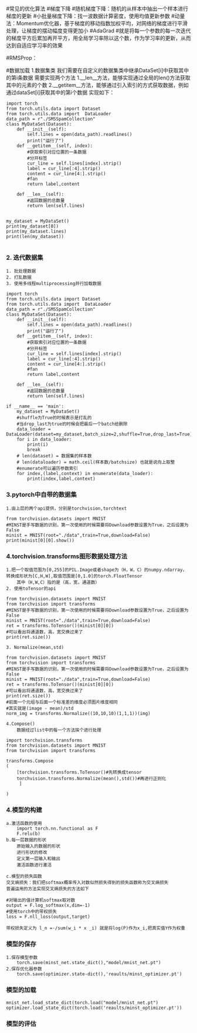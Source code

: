 #常见的优化算法
#梯度下降
#随机梯度下降：随机的从样本中抽出一个样本进行梯度的更新
#小批量梯度下降：找一波数据计算密度，使用均值更新参数
#动量法：Momentum优化器，基于梯度的移动指数加权平均，对网络的梯度进行平滑处理，让梯度的摆动幅度变得更加小
#AdaGrad
    #就是将每一个参数的每一次迭代的梯度平方后累加再开平方，用全局学习率除以这个数，作为学习率的更新，从而达到自适应学习率的效果
    
#RMSProp：

#数据加载
1.数据集类
我们需要在自定义的数据集类中继承DataSet[i]中获取其中的第i条数据
需要实现两个方法
    1.__len__方法，能够实现通过全局的len()方法获取其中的元素的个数
    2.__getitem__方法，能够通过引入索引的方式获取数据，例如通过dataSet[i]获取其中的第i个数据
实现如下：
```cython
import torch
from torch.utils.data import Dataset
from torch.utils.data import  DataLoader
data_path = r"./SMSSpamCollection"
class MyDataSet(Dataset):
    def __init__(self):
        self.lines = open(data_path).readlines()
        print("运行了")
    def __getitem__(self, index):
        #获取索引对应位置的一条数据
        #分开标签
        cur_line = self.lines[index].strip()
        label = cur_line[:4].strip()
        content = cur_line[4:].strip()
        #fan
        return label,content
    
    def __len__(self):
        #返回数据的总数量
        return len(self.lines)


my_dataset = MyDataSet()
print(my_dataset[0])
print(my_dataset.lines)
print(len(my_dataset))
    

```
### 2. 迭代数据集
    1. 批处理数据
    2. 打乱数据
    3. 使用多线程multiprocessing并行加载数据
```cython
import torch
from torch.utils.data import Dataset
from torch.utils.data import  DataLoader
data_path = r"./SMSSpamCollection"
class MyDataSet(Dataset):
    def __init__(self):
        self.lines = open(data_path).readlines()
        print("运行了")
    def __getitem__(self, index):
        #获取索引对应位置的一条数据
        #分开标签
        cur_line = self.lines[index].strip()
        label = cur_line[:4].strip()
        content = cur_line[4:].strip()
        #fan
        return label,content
    
    def __len__(self):
        #返回数据的总数量
        return len(self.lines)

if __name__ == 'main':
    my_dataset = MyDataSet()
    #shuffle为True的时候表示是打乱的
    #当drop_last为true的时候会把最后一个batch给删除
    data_loader = DataLoader(dataset=my_dataset,batch_size=2,shuffle=True,drop_last=True)
    for i in data_loader:
        print(i)
        break
    # len(dataset) = 数据集的样本数
    # len(dataloader) = math.ceil(样本数/batchsize) 也就是说向上取整
    #enumerate可以遍历参数索引
    for index,(label,context) in enumerate(data_loader):
        print(index,label,context)

```
### 3.pytorch中自带的数据集
    1.由上层的两个api提供，分别是torchvision,torchtext
```cython
from torchvision.datasets import MNIST
#MINST是手写数据的识别，第一次使用的时候需要将Download参数设置为True，之后设置为False
minist = MNIST(root="./data",train=True,download=False)
print(minist[0][0].show())
```
### 4.torchvision.transforms图形数据处理方法
    1.把一个取值范围为[0,255]的PIL.Image或者shape为（H，W，C）的numpy.ndarray，转换成形状为[C,H,W],取值范围是[0,1.0]的torch.FloatTensor
        其中（H,W,C）指的是（高，宽，通道数）
    2. 使用toTensor的api
```cython
from torchvision.datasets import MNIST
from torchvision import transforms
#MINST是手写数据的识别，第一次使用的时候需要将Download参数设置为True，之后设置为False
minist = MNIST(root="./data",train=True,download=False)
ret = transforms.ToTensor()(minist[0][0])
#可以看出将通道数，高，宽交换过来了
print(ret.size())
```
    3. Normalize(mean,std)

```cython
from torchvision.datasets import MNIST
from torchvision import transforms
#MINST是手写数据的识别，第一次使用的时候需要将Download参数设置为True，之后设置为False
minist = MNIST(root="./data",train=True,download=False)
ret = transforms.ToTensor()(minist[0][0])
#可以看出将通道数，高，宽交换过来了
print(ret.size())
#前面一个元组与后面一个标准差的维度必须图片维度相同
#其实就是(image - mean)/std
norm_img = transforms.Normalize((10,10,10)(1,1,1))(img)
```
    4.Compose()
        数据经过list中的每一个方法挨个进行处理

```cython
import torchvision.transforms
from torchvision.datasets import MNIST
from torchvision import transforms

transforms.Compose
(
    [torchvision.transforms.ToTensor()#先转换成tensor
    torchvision.transforms.Normalize(mean(),std())#再进行正则化
     ]

)
```
### 4.模型的构建
    a.激活函数的使用
        import torch.nn.functional as F
        F.relu(b)
    b.每一层数据的形状
        原始输入的数据的形状
        进行形状的修改
        定义第一层输入和输出
        激活函数进行激活
        
    c.模型的损失函数
    交叉熵损失：我们把softmax概率传入对数似然损失得到的损失函数称为交叉熵损失
    普遍运用的方法实现交叉熵损失的方法如下
```cython
#对输出的值计算机softmax取对数
output = F.log_softmax(x,dim=-1)
#使用torch中的带权损失
loss = F.nll_loss(output,target)

```
    带权损失定义为 l_n =-/sum(w_i * x _i) 就是将log(P)作为x_i,把真实值Y作为权重

### 模型的保存
    1.保存模型参数
        torch.save(minst_net.state_dict(),"model/mnist_net.pt")
    2.保存优化器参数
        torch.save(optimizer.state-dict(),'reaults/minst_optimizer.pt')
### 模型的加载
    mnist_net.load_state_dict(torch.load("model/mnist_net.pt")
    optimizer.load_state_dict(torch.load('reaults/minst_optimizer.pt'))

### 模型的评估
    



        
                


